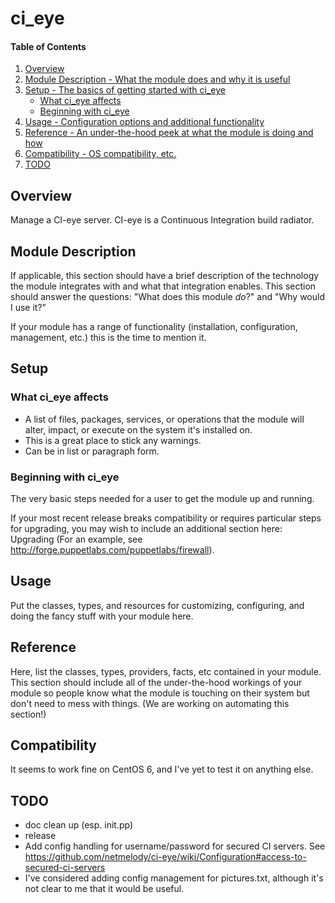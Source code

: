 # ci_eye

#### Table of Contents

1. [Overview](#overview)
2. [Module Description - What the module does and why it is useful](#module-description)
3. [Setup - The basics of getting started with ci_eye](#setup)
    * [What ci_eye affects](#what-ci_eye-affects)
    * [Beginning with ci_eye](#beginning-with-ci_eye)
4. [Usage - Configuration options and additional functionality](#usage)
5. [Reference - An under-the-hood peek at what the module is doing and how](#reference)
5. [Compatibility - OS compatibility, etc.](#compatibility)
6. [TODO](#todo)

## Overview

Manage a CI-eye server.  CI-eye is a Continuous Integration build radiator.

## Module Description

If applicable, this section should have a brief description of the technology
the module integrates with and what that integration enables. This section
should answer the questions: "What does this module *do*?" and "Why would I use
it?"

If your module has a range of functionality (installation, configuration,
management, etc.) this is the time to mention it.

## Setup

### What ci_eye affects

* A list of files, packages, services, or operations that the module will alter,
  impact, or execute on the system it's installed on.
* This is a great place to stick any warnings.
* Can be in list or paragraph form.

### Beginning with ci_eye

The very basic steps needed for a user to get the module up and running.

If your most recent release breaks compatibility or requires particular steps
for upgrading, you may wish to include an additional section here: Upgrading
(For an example, see http://forge.puppetlabs.com/puppetlabs/firewall).

## Usage

Put the classes, types, and resources for customizing, configuring, and doing
the fancy stuff with your module here.

## Reference

Here, list the classes, types, providers, facts, etc contained in your module.
This section should include all of the under-the-hood workings of your module so
people know what the module is touching on their system but don't need to mess
with things. (We are working on automating this section!)

## Compatibility

It seems to work fine on CentOS 6, and I've yet to test it on anything else.

## TODO

* doc clean up (esp. init.pp)
* release
* Add config handling for username/password for secured CI servers.  See
  https://github.com/netmelody/ci-eye/wiki/Configuration#access-to-secured-ci-servers
* I've considered adding config management for pictures.txt, although it's not
  clear to me that it would be useful.
